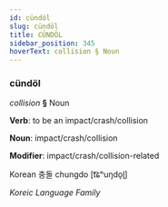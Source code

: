 ```yaml
---
id: cündöl
slug: cündöl
title: CÜNDÖL
sidebar_position: 345
hoverText: collision § Noun
---
```


### cündöl

*collision* **§** Noun

**Verb**: to be an impact/crash/collision

**Noun**: impact/crash/collision

**Modifier**: impact/crash/collision-related

Korean 충돌 chungdo [t͡ɕʰuŋdo̞ɭ]

*Koreic Language Family*